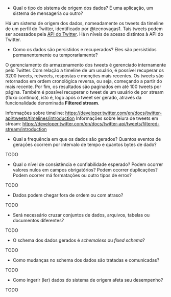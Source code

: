 -  Qual o tipo do sistema de origem dos dados? É uma aplicação, um sistema de mensageria ou outro?

Há um sistema de origem dos dados, nomeadamente os tweets da timeline de um perfil do Twitter, identificado por @tecnovagas1.
Tais tweets podem ser acessados pela [API do Twitter](https://developer.twitter.com/en/docs/twitter-api).
Há n níveis de acesso distintos à API do Twitter.


- Como os dados são persistidos e recuperados? Eles são persistidos permanentemente ou temporariamente?

O gerenciamento do armazenamento dos tweets é gerenciado internamente pelo Twitter. Com relação a timeline de um usuário,
é possível recuperar os 3200 tweets, retweets, respostas e menções mais recentes. Os tweets são retornados em ordem cronológica
reversa, ou seja, começando a partir do mais recente. Por fim, os resultados são paginados em até 100 tweets por página. Também
é possível recuperar o tweet de um usuário de por stream (fluxo contínuo), isto é, logo após o tweet ser gerado, através da
funcionalidade denominada **Filtered stream**.

Informações sobre timeline: https://developer.twitter.com/en/docs/twitter-api/tweets/timelines/introduction
Informações sobre leiura de tweets em stream: https://developer.twitter.com/en/docs/twitter-api/tweets/filtered-stream/introduction



- Qual a frequência em que os dados são gerados? Quantos eventos de gerações ocorrem por intervalo de tempo e quantos bytes de dado?

TODO


- Qual o nível de consistência e confiabilidade esperado? Podem ocorrer valores nulos em campos obrigatórios?
Podem ocorrer duplicações? Podem ocorrer má formatações ou outro tipos de erros?

TODO


- Dados podem chegar fora de ordem ou com atraso?

TODO


- Será necessário cruzar conjuntos de dados, arquivos, tabelas ou documentos diferentes?

TODO


- O schema dos dados gerados é *schemaless* ou *fixed schema*?

TODO


- Como mudanças no schema dos dados são tratadas e comunicadas?

TODO


- Como ingerir (ler) dados do sistema de origem afeta seu desempenho?

TODO
